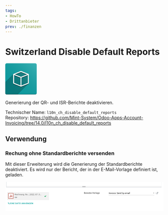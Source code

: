 ```yaml
---
tags:
- HowTo
- Drittanbieter
prev: ./finanzen
---
```

# Switzerland Disable Default Reports
![icon_oms_box](assets/icon_oms_box.png)

Generierung der QR- und ISR-Berichte deaktivieren.

Technischer Name: `l10n_ch_disable_default_reports`\
Repository: <https://github.com/Mint-System/Odoo-Apps-Account-Invoicing/tree/14.0/l10n_ch_disable_default_reports>

## Verwendung

### Rechung ohne Standardberichte versenden

Mit dieser Erweiterung wird die Generierung der Standardberichte deaktiviert. Es wird nur der Bericht, der in der E-Mail-Vorlage definiert ist, geladen.

![](assets/Switzerland%20Disable%20Default%20Reports.png)